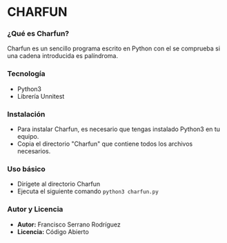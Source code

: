 # CHARFUN

### ¿Qué es Charfun?

Charfun es un sencillo programa escrito en Python con el se comprueba si una cadena introducida es palíndroma.

### Tecnología

- Python3
- Librería Unnitest

### Instalación

- Para instalar Charfun, es necesario que tengas instalado Python3 en tu equipo.
- Copia el directorio "Charfun" que contiene todos los archivos necesarios.

### Uso básico

- Dirígete al directorio Charfun
- Ejecuta el siguiente comando `python3 charfun.py`

### Autor y Licencia

- **Autor:** Francisco Serrano Rodríguez
- **Licencia:** Código Abierto

